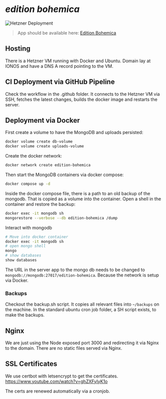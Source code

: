 # _edition bohemica_

![Hetzner Deployment](https://github.com/dobschal/edition-bohemica/actions/workflows/main.yml/badge.svg)

> App should be available here: [Edition Bohemica](https://edition-bohemica.de)

## Hosting

There is a Hetzner VM running with Docker and Ubuntu.
Domain lay at IONOS and have a DNS A record pointing to the VM.

## CI Deployment via GitHub Pipeline

Check the workflow in the .github folder.
It connects to the Hetzner VM via SSH, fetches the latest changes, builds the docker image and restarts the server.

## Deployment via Docker

First create a volume to have the MongoDB and uploads persisted:
```bash
docker volume create db-volume
docker volume create uploads-volume
```

Create the docker network:
```bash
docker network create edition-bohemica
```

Then start the MongoDB containers via docker compose:
```bash
docker compose up -d
```

Inside the docker compose file, there is a path to an old backup of the mongodb. That is copied as a volume into the container. 
Open a shell in the container and restore the backup:
```bash
docker exec -it mongodb sh
mongorestore --verbose --db edition-bohemica /dump
```

Interact with mongodb
```bash
# Move into docker container
docker exec -it mongodb sh
# open mongo shell
mongo
# show databases
show databases
```

The URL in the server app to the mongo db needs to be changed to `mongodb://mongodb:27017/edition-bohemica`.
Because the network is setup via Docker.

### Backups

Checkout the backup.sh script. It copies all relevant files into `~/backups` on the machine.
In the standard ubuntu cron job folder, a SH script exists, to make the backups.

## Nginx

We are just using the Node exposed port 3000 and redirecting it via Nginx to the domain.
There are no static files served via Nginx.

## SSL Certificates

We use certbot with letsencrypt to get the certificates.
https://www.youtube.com/watch?v=ghZXFyIyK1o

The certs are renewed automatically via a cronjob.

